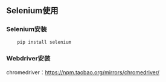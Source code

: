 ## Selenium使用

### Selenium安装

		pip install selenium

### Webdriver安装

chromedriver：https://npm.taobao.org/mirrors/chromedriver/

